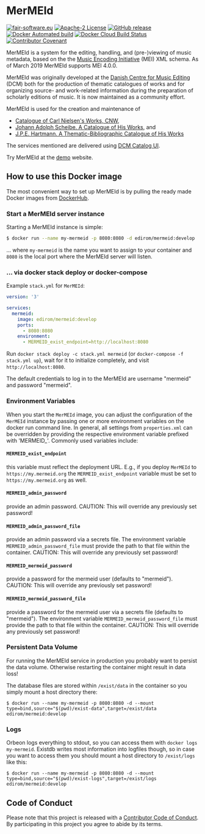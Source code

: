 MerMEId
=======
[![fair-software.eu](https://img.shields.io/badge/fair--software.eu-%E2%97%8F%20%20%E2%97%8F%20%20%E2%97%8B%20%20%E2%97%8F%20%20%E2%97%8B-orange)](https://fair-software.eu)
[![Apache-2 License](https://img.shields.io/github/license/edirom/MerMEId)](https://github.com/Edirom/MerMEId/blob/develop/LICENSE)
[![GitHub release](https://img.shields.io/github/release/edirom/MerMEId.svg)](https://github.com/Edirom/MerMEId/releases)
[![Docker Automated build](https://img.shields.io/docker/automated/edirom/mermeid)](https://hub.docker.com/r/edirom/mermeid/)
[![Docker Cloud Build Status](https://img.shields.io/docker/cloud/build/edirom/MerMEId)](https://hub.docker.com/r/edirom/mermeid/)
[![Contributor Covenant](https://img.shields.io/badge/Contributor%20Covenant-v2.0%20adopted-ff69b4.svg)](code_of_conduct.md)


MerMEId is a system for the editing, handling, and (pre-)viewing of music
metadata, based on the the [Music Encoding Initiative](http://www.music-encoding.org/) (MEI)  XML schema. 
As of March 2019 MerMEId supports MEI 4.0.0.

MerMEId was originally developed at the [Danish Centre for Music Editing](http://www.kb.dk/en/nb/dcm/index.html) (DCM) both for
the production of thematic catalogues of works and for organizing source- and
work-related information during the preparation of scholarly editions of
music. It is now maintained as a community effort.

MerMEId is used for the creation and maintenance of 

* [Catalogue of Carl Nielsen's Works, CNW](http://www.kb.dk/dcm/cnw.html),
* [Johann Adolph Scheibe. A Catalogue of His Works](http://www.kb.dk/dcm/schw.html), and
* [J.P.E. Hartmann. A Thematic-Bibliographic Catalogue of His Works](http://www.kb.dk/dcm/hartw.html)

The services mentioned are delivered using [DCM Catalog UI](https://github.com/kb-dk/dcm_catalog_ui).

Try MerMEId at the [demo](https://mermeid.edirom.de/) website.


## How to use this Docker image

The most convenient way to set up MerMEId is by pulling the ready made Docker images from [DockerHub](https://hub.docker.com/r/edirom/mermeid).

### Start a MerMEId server instance

Starting a MerMEId instance is simple: 

```sh
$ docker run --name my-mermeid -p 8080:8080 -d edirom/mermeid:develop
```

… where `my-mermeid` is the name you want to assign to your container and `8080` is the local port where the MerMEId server will listen.

### … via docker stack deploy or docker-compose

Example `stack.yml` for `MerMEId`:

```yaml
version: '3'

services:
  mermeid:
    image: edirom/mermeid:develop
    ports: 
      - 8080:8080
    environment: 
      - MERMEID_exist_endpoint=http://localhost:8080
```

Run `docker stack deploy -c stack.yml mermeid` (or `docker-compose -f stack.yml up`), 
wait for it to initialize completely, and visit `http://localhost:8080`.

The default credentials to log in to the MerMEId are username "mermeid" and password "mermeid". 

### Environment Variables

When you start the `MerMEId` image, you can adjust the configuration of the `MerMEId` instance by passing one or more environment variables on the docker run command line.
In general, all settings from `properties.xml` can be overridden by providing the respective environment variable prefixed with 'MERMEID_'. Commonly used variables include:

#### `MERMEID_exist_endpoint`

this variable must reflect the deployment URL. 
E.g., if you deploy `MerMEId` to `https://my.mermeid.org` the `MERMEID_exist_endpoint` variable must be set to `https://my.mermeid.org` as well.

#### `MERMEID_admin_password`

provide an admin password. CAUTION: This will override any previously set password!

#### `MERMEID_admin_password_file`

provide an admin password via a secrets file. 
The environment variable `MERMEID_admin_password_file` must provide the path to that file within the container.
CAUTION: This will override any previously set password!

#### `MERMEID_mermeid_password`

provide a password for the mermeid user (defaults to "mermeid"). 
CAUTION: This will override any previously set password!

#### `MERMEID_mermeid_password_file`

provide a password for the mermeid user via a secrets file (defaults to "mermeid"). 
The environment variable `MERMEID_mermeid_password_file` must provide the path to that file within the container.
CAUTION: This will override any previously set password!

### Persistent Data Volume

For running the MerMEId service in production you probably want to persist the data volume. 
Otherwise restarting the container might result in data loss!

The database files are stored within `/exist/data` in the container so you simply mount a host directory there:
```
$ docker run --name my-mermeid -p 8080:8080 -d --mount type=bind,source="$(pwd)/exist-data",target=/exist/data edirom/mermeid:develop
```

### Logs

Orbeon logs everything to stdout, so you can access them with `docker logs my-mermeid`. Existdb writes most information into logfiles though, so in case you want to access them you should mount a host directory to `/exist/logs` like this:
```
$ docker run --name my-mermeid -p 8080:8080 -d --mount type=bind,source="$(pwd)/exist-logs",target=/exist/logs edirom/mermeid:develop
```


## Code of Conduct

Please note that this project is released with a [Contributor Code of Conduct][CODE_OF_CONDUCT]. By participating in this project you agree to abide by its terms.

[CODE_OF_CONDUCT]: CODE_OF_CONDUCT.md
